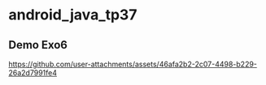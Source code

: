 # android_java_tp37
## Demo Exo6



https://github.com/user-attachments/assets/46afa2b2-2c07-4498-b229-26a2d7991fe4


